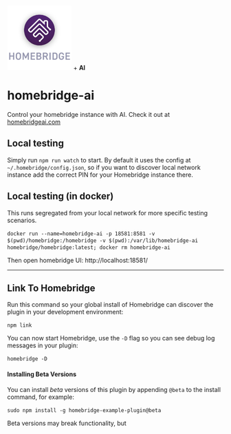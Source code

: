 <p align="center" style="vertial-align:middle;">

<img src="https://github.com/homebridge/branding/raw/master/logos/homebridge-wordmark-logo-vertical.png" width="150"> + <strong>AI</strong>

</p>

# homebridge-ai

Control your homebridge instance with AI. Check it out at [homebridgeai.com](http://homebridgeai.com)

## Local testing

Simply run `npm run watch` to start. By default it uses the config at `~/.homebridge/config.json`, so if you want to discover local network instance add the correct PIN for your Homebridge instance there.

## Local testing (in docker)

This runs segregated from your local network for more specific testing scenarios.

```shell
docker run --name=homebridge-ai -p 18581:8581 -v $(pwd)/homebridge:/homebridge -v $(pwd):/var/lib/homebridge-ai homebridge/homebridge:latest; docker rm homebridge-ai
```

Then open homebridge UI: http://localhost:18581/

---

## Link To Homebridge

Run this command so your global install of Homebridge can discover the plugin in your development environment:

```
npm link
```

You can now start Homebridge, use the `-D` flag so you can see debug log messages in your plugin:

```
homebridge -D
```

#### Installing Beta Versions

You can install _beta_ versions of this plugin by appending `@beta` to the install command, for example:

```
sudo npm install -g homebridge-example-plugin@beta
```

Beta versions may break functionality, but
